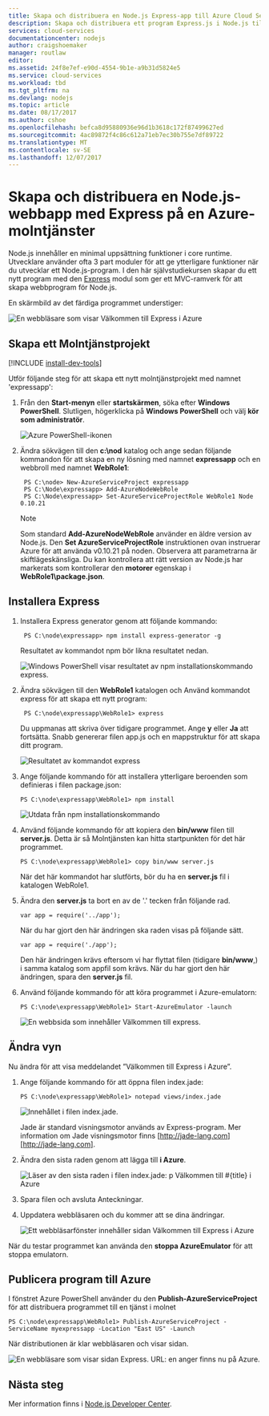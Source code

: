 ```yaml
---
title: Skapa och distribuera en Node.js Express-app till Azure Cloud Services
description: Skapa och distribuera ett program Express.js i Node.js till Azure Cloud Services
services: cloud-services
documentationcenter: nodejs
author: craigshoemaker
manager: routlaw
editor: 
ms.assetid: 24f8e7ef-e90d-4554-9b1e-a9b31d5824e5
ms.service: cloud-services
ms.workload: tbd
ms.tgt_pltfrm: na
ms.devlang: nodejs
ms.topic: article
ms.date: 08/17/2017
ms.author: cshoe
ms.openlocfilehash: befca8d95880936e96d1b3618c172f87499627ed
ms.sourcegitcommit: 4ac89872f4c86c612a71eb7ec30b755e7df89722
ms.translationtype: MT
ms.contentlocale: sv-SE
ms.lasthandoff: 12/07/2017
---
```

# <a name="build-and-deploy-a-nodejs-web-application-using-express-on-an-azure-cloud-services"></a>Skapa och distribuera en Node.js-webbapp med Express på en Azure-molntjänster

Node.js innehåller en minimal uppsättning funktioner i core runtime.
Utvecklare använder ofta 3 part moduler för att ge ytterligare funktioner när du utvecklar ett Node.js-program. I den här självstudiekursen skapar du ett nytt program med den [Express](https://github.com/expressjs/express) modul som ger ett MVC-ramverk för att skapa webbprogram för Node.js.

En skärmbild av det färdiga programmet understiger:

![En webbläsare som visar Välkommen till Express i Azure](./media/cloud-services-nodejs-develop-deploy-express-app/node36.png)

## <a name="create-a-cloud-service-project"></a>Skapa ett Molntjänstprojekt
[!INCLUDE [install-dev-tools](../../includes/install-dev-tools.md)]

Utför följande steg för att skapa ett nytt molntjänstprojekt med namnet 'expressapp':

1. Från den **Start-menyn** eller **startskärmen**, söka efter **Windows PowerShell**. Slutligen, högerklicka på **Windows PowerShell** och välj **kör som administratör**.
   
    ![Azure PowerShell-ikonen](./media/cloud-services-nodejs-develop-deploy-express-app/azure-powershell-start.png)
2. Ändra sökvägen till den **c:\\nod** katalog och ange sedan följande kommandon för att skapa en ny lösning med namnet **expressapp** och en webbroll med namnet **WebRole1**:
   
        PS C:\node> New-AzureServiceProject expressapp
        PS C:\Node\expressapp> Add-AzureNodeWebRole
        PS C:\Node\expressapp> Set-AzureServiceProjectRole WebRole1 Node 0.10.21
   
    > [!NOTE]
    > Som standard **Add-AzureNodeWebRole** använder en äldre version av Node.js. Den **Set AzureServiceProjectRole** instruktionen ovan instruerar Azure för att använda v0.10.21 på noden.  Observera att parametrarna är skiftlägeskänsliga.  Du kan kontrollera att rätt version av Node.js har markerats som kontrollerar den **motorer** egenskap i **WebRole1\package.json**.
    > 
    > 

## <a name="install-express"></a>Installera Express
1. Installera Express generator genom att följande kommando:
   
        PS C:\node\expressapp> npm install express-generator -g
   
    Resultatet av kommandot npm bör likna resultatet nedan. 
   
    ![Windows PowerShell visar resultatet av npm installationskommando express.](./media/cloud-services-nodejs-develop-deploy-express-app/express-g.png)
2. Ändra sökvägen till den **WebRole1** katalogen och Använd kommandot express för att skapa ett nytt program:
   
        PS C:\node\expressapp\WebRole1> express
   
    Du uppmanas att skriva över tidigare programmet. Ange **y** eller **Ja** att fortsätta. Snabb genererar filen app.js och en mappstruktur för att skapa ditt program.
   
    ![Resultatet av kommandot express](./media/cloud-services-nodejs-develop-deploy-express-app/node23.png)
3. Ange följande kommando för att installera ytterligare beroenden som definieras i filen package.json:
   
       PS C:\node\expressapp\WebRole1> npm install
   
   ![Utdata från npm installationskommando](./media/cloud-services-nodejs-develop-deploy-express-app/node26.png)
4. Använd följande kommando för att kopiera den **bin/www** filen till **server.js**. Detta är så Molntjänsten kan hitta startpunkten för det här programmet.
   
       PS C:\node\expressapp\WebRole1> copy bin/www server.js
   
   När det här kommandot har slutförts, bör du ha en **server.js** fil i katalogen WebRole1.
5. Ändra den **server.js** ta bort en av de '.' tecken från följande rad.
   
       var app = require('../app');
   
   När du har gjort den här ändringen ska raden visas på följande sätt.
   
       var app = require('./app');
   
   Den här ändringen krävs eftersom vi har flyttat filen (tidigare **bin/www**,) i samma katalog som appfil som krävs. När du har gjort den här ändringen, spara den **server.js** fil.
6. Använd följande kommando för att köra programmet i Azure-emulatorn:
   
       PS C:\node\expressapp\WebRole1> Start-AzureEmulator -launch
   
    ![En webbsida som innehåller Välkommen till express.](./media/cloud-services-nodejs-develop-deploy-express-app/node28.png)

## <a name="modifying-the-view"></a>Ändra vyn
Nu ändra för att visa meddelandet ”Välkommen till Express i Azure”.

1. Ange följande kommando för att öppna filen index.jade:
   
       PS C:\node\expressapp\WebRole1> notepad views/index.jade
   
   ![Innehållet i filen index.jade.](./media/cloud-services-nodejs-develop-deploy-express-app/getting-started-19.png)
   
   Jade är standard visningsmotor används av Express-program. Mer information om Jade visningsmotor finns [http://jade-lang.com][http://jade-lang.com].
2. Ändra den sista raden genom att lägga till **i Azure**.
   
   ![Läser av den sista raden i filen index.jade: p Välkommen till \#{title} i Azure](./media/cloud-services-nodejs-develop-deploy-express-app/node31.png)
3. Spara filen och avsluta Anteckningar.
4. Uppdatera webbläsaren och du kommer att se dina ändringar.
   
   ![Ett webbläsarfönster innehåller sidan Välkommen till Express i Azure](./media/cloud-services-nodejs-develop-deploy-express-app/node32.png)

När du testar programmet kan använda den **stoppa AzureEmulator** för att stoppa emulatorn.

## <a name="publishing-the-application-to-azure"></a>Publicera program till Azure
I fönstret Azure PowerShell använder du den **Publish-AzureServiceProject** för att distribuera programmet till en tjänst i molnet

    PS C:\node\expressapp\WebRole1> Publish-AzureServiceProject -ServiceName myexpressapp -Location "East US" -Launch

När distributionen är klar webbläsaren och visar sidan.

![En webbläsare som visar sidan Express. URL: en anger finns nu på Azure.](./media/cloud-services-nodejs-develop-deploy-express-app/node36.png)

## <a name="next-steps"></a>Nästa steg
Mer information finns i [Node.js Developer Center](/develop/nodejs/).

[Node.js Web Application]: http://www.windowsazure.com/develop/nodejs/tutorials/getting-started/
[Express]: http://expressjs.com/
[http://jade-lang.com]: http://jade-lang.com


